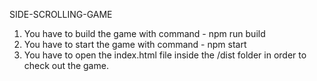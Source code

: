 SIDE-SCROLLING-GAME

1. You have to build the game with command - npm run build
2. You have to start the game with command - npm start
3. You have to open the index.html file inside the /dist folder in order to check out the game.